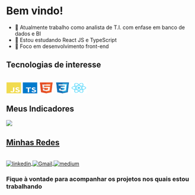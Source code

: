 # Bem vindo!

- 🔭 Atualmente trabalho como analista de T.I. com enfase em banco de dados e BI
- 🌱 Estou estudando React JS e TypeScript
- 🎯 Foco em desenvolvimento front-end

## Tecnologias de interesse
<div style="display: inline_block"><br>
  <img align="center" alt="Js" height="30" width="40" src="https://raw.githubusercontent.com/devicons/devicon/master/icons/javascript/javascript-plain.svg">
  <img align="center" alt="Ts" height="30" width="40" src="https://raw.githubusercontent.com/devicons/devicon/master/icons/typescript/typescript-plain.svg">
  <img align="center" alt="HTML" height="30" width="40" src="https://raw.githubusercontent.com/devicons/devicon/master/icons/html5/html5-original.svg">
  <img align="center" alt="CSS" height="30" width="40" src="https://raw.githubusercontent.com/devicons/devicon/master/icons/css3/css3-original.svg">
  <img align="center" alt="React" height="30" width="40" src="https://raw.githubusercontent.com/devicons/devicon/master/icons/react/react-original.svg">
</div>  

## Meus Indicadores
<div>
  <a href="https://github.com/vinihenriq">
  <img height="180em" src="https://github-readme-stats.vercel.app/api?username=vinihenriq&show_icons=true&theme=dark&include_all_commits=true&count_private=true"/>
  
</div>
  
## Minhas Redes

<div style="display: inline_block"><br>
  <a href="linkedin.com"><img align="center" alt="linkedin" height="30" width="100"src="https://img.shields.io/badge/LinkedIn-0077B5?style=for-the-   badge&logo=linkedin&logoColor=white"/> </a>
  <a href="google.com.br"><img align="center" alt="Gmail" height="30" width="100"src="https://img.shields.io/badge/Gmail-D14836?style=for-the-badge&logo=gmail&logoColor=white"/>     </a>
  <a href="medium.com"><img align="center" alt="medium" height="30" width="100"src="https://img.shields.io/badge/Medium-12100E?style=for-the-badge&logo=medium&logoColor=white"/>     </a>

</div>  

### Fique à vontade para acompanhar os projetos nos quais estou trabalhando

  


